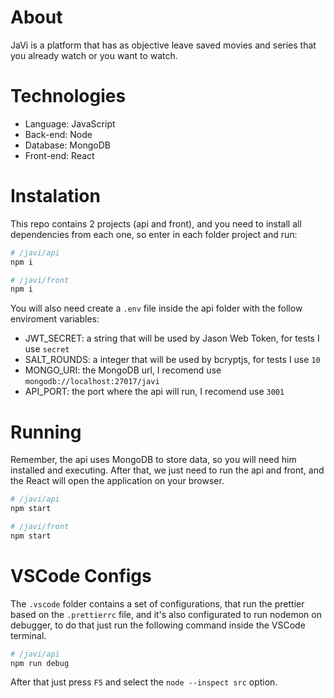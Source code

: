 # About

JaVi is a platform that has as objective leave saved movies and series that you already watch or you want to watch.

# Technologies

- Language: JavaScript
- Back-end: Node
- Database: MongoDB
- Front-end: React

# Instalation

This repo contains 2 projects (api and front), and you need to install all dependencies from each one, so enter in each folder project and run:

```bash
# /javi/api
npm i

# /javi/front
npm i
```

You will also need create a `.env` file inside the api folder with the follow enviroment variables:

- JWT_SECRET: a string that will be used by Jason Web Token, for tests I use `secret`
- SALT_ROUNDS: a integer that will be used by bcryptjs, for tests I use `10`
- MONGO_URI: the MongoDB url, I recomend use `mongodb://localhost:27017/javi`
- API_PORT: the port where the api will run, I recomend use `3001`

# Running

Remember, the api uses MongoDB to store data, so you will need him installed and executing. After that, we just need to run the api and front, and the React will open the application on your browser.

```bash
# /javi/api
npm start

# /javi/front
npm start
```

# VSCode Configs

The `.vscode` folder contains a set of configurations, that run the prettier based on the `.prettierrc` file, and it's also configurated to run nodemon on debugger, to do that just run the following command inside the VSCode terminal.

```bash
# /javi/api
npm run debug
```

After that just press `F5` and select the `node --inspect src` option.
